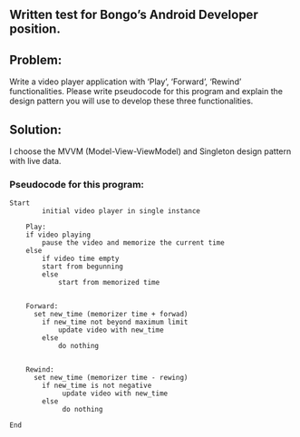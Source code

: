 ## Written test for Bongo’s Android Developer position.

## Problem: 
Write a video player application with ‘Play’, ‘Forward’, ‘Rewind’ functionalities. Please write pseudocode for this program and explain the design pattern you will use to develop these three functionalities. 

## Solution:
I choose the MVVM (Model-View-ViewModel) and Singleton design pattern with live data.

### Pseudocode for this program: 
```
Start 
        initial video player in single instance

	Play:
	if video playing 
	    pause the video and memorize the current time 
	else
	    if video time empty 
		start from begunning 
	    else 
	    	start from memorized time


	Forward: 
	  set new_time (memorizer time + forwad)
		if new_time not beyond maximum limit
		    update video with new_time
		else 
		    do nothing


	Rewind: 
	  set new_time (memorizer time - rewing)
		if new_time is not negative
		     update video with new_time
		else 
		     do nothing

End
```
